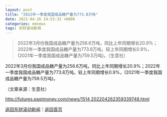 ```yaml
---
layout: post
title: "2022年一季度我国成品糖产量为773.8万吨"
date: 2022-04-26 14:53:33 +0800
categories: emnews
tags: 东财滚动新闻
---
```

> 2022年3月份我国成品糖产量为256.6万吨，同比上年同期增长20.9%；2022年一季度我国成品糖产量为773.8万吨，较上年同期增长0.9%，(2021年一季度我国成品糖产量为759.5万吨)。（生意社）

<p>2022年3月份我国成品糖产量为256.6万吨，同比上年同期增长20.9%；2022年一季度我国成品糖产量为773.8万吨，较上年同期增长0.9%，(2021年一季度我国成品糖产量为759.5万吨)。</p><p class="em_media">（文章来源：生意社）</p>

<http://futures.eastmoney.com/news/1514,202204262359339748.html>

[返回东财滚动新闻](//finews.withounder.com/emnews/)｜[返回首页](//finews.withounder.com/)